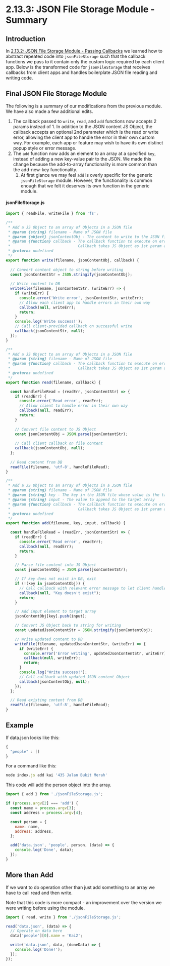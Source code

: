 # 2.13.3: JSON File Storage Module - Summary

## Introduction

In [2.13.2: JSON File Storage Module - Passing Callbacks](2.13.2-json-file-storage-module-passing-callbacks.md) we learned how to abstract repeated code into `jsonFileStorage` such that the callback functions we pass to it contain only the custom logic required by each client app. Below is the transformed code for `jsonFileStorage` that receives callbacks from client apps and handles boilerplate JSON file reading and writing code.

## Final JSON File Storage Module

The following is a summary of our modifications from the previous module. We have also made a few additional edits.

1. The callback passed to `write`, `read`, and `add` functions now accepts 2 params instead of 1. In addition to the JSON content JS Object, the callback accepts an optional 2nd parameter which is the read or write error, allowing the client app to handle the error in their own custom way. For example, each app or feature may wish to have its own distinct popup style or error message.
2. The `add` function now adds an element to an array at a specified `key`, instead of adding a new key-value pair to the JSON. We made this change because the add-to-array functionality is more common than the add-new-key functionality.
   1. At first glance we may feel `add` is overly specific for the generic `jsonFileStorage` module. However, the functionality is common enough that we felt it deserves its own function in the generic module.

#### jsonFileStorage.js

```javascript
import { readFile, writeFile } from 'fs';

/**
 * Add a JS Object to an array of Objects in a JSON file
 * @param {string} filename - Name of JSON file
 * @param {object} jsonContentObj - The content to write to the JSON file
 * @param {function} callback - The callback function to execute on error or success
 *                              Callback takes JS Object as 1st param and write error as 2nd param.
 * @returns undefined
 */
export function write(filename, jsonContentObj, callback) {
  
  // Convert content object to string before writing
  const jsonContentStr = JSON.stringify(jsonContentObj);
  
  // Write content to DB
  writeFile(filename, jsonContentStr, (writeErr) => {
    if (writeErr) {
      console.error('Write error', jsonContentStr, writeErr);
      // Allow each client app to handle errors in their own way
      callback(null, writeErr);
      return;
    }
    console.log('Write success!');
    // Call client-provided callback on successful write
    callback(jsonContentStr, null);
  });
}

/**
 * Add a JS Object to an array of Objects in a JSON file
 * @param {string} filename - Name of JSON file
 * @param {function} callback - The callback function to execute on error or success
 *                              Callback takes JS Object as 1st param and read error as 2nd param.
 * @returns undefined
 */
export function read(filename, callback) {

  const handleFileRead = (readErr, jsonContentStr) => {
    if (readErr) {
      console.error('Read error', readErr);
      // Allow client to handle error in their own way
      callback(null, readErr);
      return;
    }
    
    // Convert file content to JS Object
    const jsonContentObj = JSON.parse(jsonContentStr);
    
    // Call client callback on file content
    callback(jsonContentObj, null);
  };
  
  // Read content from DB
  readFile(filename, 'utf-8', handleFileRead);
}

/**
 * Add a JS Object to an array of Objects in a JSON file
 * @param {string} filename - Name of JSON file
 * @param {string} key - The key in the JSON file whose value is the target array
 * @param {string} input - The value to append to the target array
 * @param {function} callback - The callback function to execute on error or success
 *                              Callback takes JS Object as 1st param and read or write error as 2nd param.
 * @returns undefined
 */
export function add(filename, key, input, callback) {

  const handleFileRead = (readErr, jsonContentStr) => {
    if (readErr) {
      console.error('Read error', readErr);
      callback(null, readErr);
      return;
    }

    // Parse file content into JS Object
    const jsonContentObj = JSON.parse(jsonContentStr);

    // If key does not exist in DB, exit
    if (!(key in jsonContentObj)) {
      // Call callback with relevant error message to let client handle
      callback(null, "Key doesn't exist");
      return;
    }

    // Add input element to target array
    jsonContentObj[key].push(input);

    // Convert JS Object back to string for writing
    const updatedJsonContentStr = JSON.stringify(jsonContentObj);

    // Write updated content to DB
    writeFile(filename, updatedJsonContentStr, (writeErr) => {
      if (writeErr) {
        console.error('Error writing', updatedJsonContentStr, writeErr);
        callback(null, writeErr);
        return;
      }
      console.log('Write success!');
      // Call callback with updated JSON content Object
      callback(jsonContentObj, null);
    });
  };

  // Read existing content from DB
  readFile(filename, 'utf-8', handleFileRead);
}
```

## Example

If data.json looks like this:

```javascript
{
  "people" : []
}
```

For a command like this:

```javascript
node index.js add kai '435 Jalan Bukit Merah'
```

This code will add the person object into the array.

```javascript
import { add } from './jsonFileStorage.js';

if (process.argv[2] === 'add') {
  const name = process.argv[3];
  const address = process.argv[4];

  const person = {
    name: name,
    address: address,
  };

  add('data.json', 'people', person, (data) => {
    console.log('Done', data);
  });
}
```

## More than Add

If we want to do operation other than just add something to an array we have to call read and then write.

Note that this code is more compact - an improvement over the version we were writing before using the module.

```javascript
import { read, write } from './jsonFileStorage.js';

read('data.json', (data) => {
  // Operate on data here
  data['people'][0].name = 'Kai2';

  write('data.json', data, (doneData) => {
    console.log('Done!');
  });
});
```

